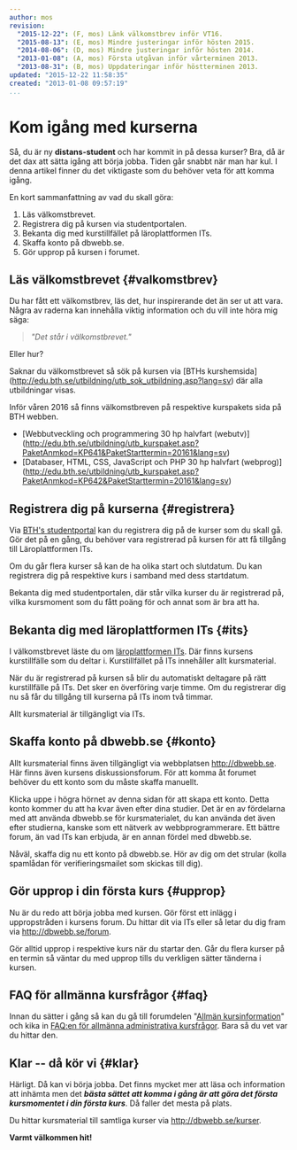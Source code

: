 ```yaml
---
author: mos
revision:
  "2015-12-22": (F, mos) Länk välkomstbrev inför VT16.
  "2015-08-13": (E, mos) Mindre justeringar inför hösten 2015.
  "2014-08-06": (D, mos) Mindre justeringar inför hösten 2014.
  "2013-01-08": (A, mos) Första utgåvan inför vårterminen 2013.
  "2013-08-31": (B, mos) Uppdateringar inför höstterminen 2013.
updated: "2015-12-22 11:58:35"
created: "2013-01-08 09:57:19"
...
```

Kom igång med kurserna
==================================

Så, du är ny **distans-student** och har kommit in på dessa kurser? Bra, då är det dax att sätta igång att börja jobba. Tiden går snabbt när man har kul. I denna artikel finner du det viktigaste som du behöver veta för att komma igång.

En kort sammanfattning av vad du skall göra:

1. Läs välkomstbrevet.
2. Registrera dig på kursen via studentportalen.
3. Bekanta dig med kurstillfället på läroplattformen ITs.
4. Skaffa konto på dbwebb.se.
5. Gör upprop på kursen i forumet.

<!--more-->

<!--
[YOUTUBE src=3qUi72Tvbow width=630 caption=Mikael kommer visar vilka webbplatser som gäller för att komma igång.]
-->


Läs välkomstbrevet {#valkomstbrev}
-----------------------------------------------------------

Du har fått ett välkomstbrev, läs det, hur inspirerande det än ser ut att vara. Några av raderna kan innehålla viktig information och du vill inte höra mig säga:

> *"Det står i välkomstbrevet."*

Eller hur?

Saknar du välkomstbrevet så sök på kursen via [BTHs kurshemsida](<a href='http://edu.bth.se/utbildning/utb_sok_utbildning.asp?lang=sv'>http://edu.bth.se/utbildning/utb_sok_utbildning.asp?lang=sv</a>) där alla utbildningar visas.

Inför våren 2016 så finns välkomstbreven på respektive kurspakets sida på BTH webben.

* [Webbutveckling och programmering 30 hp halvfart (webutv)](<a href='http://edu.bth.se/utbildning/utb_kurspaket.asp?PaketAnmkod=KP641&PaketStarttermin=20161&lang=sv'>http://edu.bth.se/utbildning/utb_kurspaket.asp?PaketAnmkod=KP641&PaketStarttermin=20161&lang=sv</a>)
* [Databaser, HTML, CSS, JavaScript och PHP 30 hp halvfart (webprog)](<a href='http://edu.bth.se/utbildning/utb_kurspaket.asp?PaketAnmkod=KP642&PaketStarttermin=20161&lang=sv'>http://edu.bth.se/utbildning/utb_kurspaket.asp?PaketAnmkod=KP642&PaketStarttermin=20161&lang=sv</a>)



Registrera dig på kurserna {#registrera}
-----------------------------------------------------------

Via [BTH's studentportal](bth#studentportalen) kan du registrera dig på de kurser som du skall gå. Gör det på en gång, du behöver vara registrerad på kursen för att få tillgång till Läroplattformen ITs.

Om du går flera kurser så kan de ha olika start och slutdatum. Du kan registrera dig på respektive kurs i samband med dess startdatum.

Bekanta dig med studentportalen, där står vilka kurser du är registrerad på, vilka kursmoment som du fått poäng för och annat som är bra att ha.



Bekanta dig med läroplattformen ITs {#its}
-----------------------------------------------------------

I välkomstbrevet läste du om [läroplattformen ITs](bth#its). Där finns kursens kurstillfälle som du deltar i. Kurstillfället på ITs innehåller allt kursmaterial.

När du är registrerad på kursen så blir du automatiskt deltagare på rätt kurstillfälle på ITs. Det sker en överföring varje timme. Om du registrerar dig nu så får du tillgång till kurserna på ITs inom två timmar.

Allt kursmaterial är tillgängligt via ITs.



Skaffa konto på dbwebb.se {#konto}
-----------------------------------------------------------

Allt kursmaterial finns även tillgängligt via webbplatsen <a href='http://dbwebb.se'>http://dbwebb.se</a>. Här finns även kursens diskussionsforum. För att komma åt forumet behöver du ett konto som du måste skaffa manuellt.

Klicka uppe i högra hörnet av denna sidan för att skapa ett konto. Detta konto kommer du att ha kvar även efter dina studier. Det är en av fördelarna med att använda dbwebb.se för kursmaterialet, du kan använda det även efter studierna, kanske som ett nätverk av webbprogrammerare. Ett bättre forum, än vad ITs kan erbjuda, är en annan fördel med dbwebb.se.

Nåväl, skaffa dig nu ett konto på dbwebb.se. Hör av dig om det strular (kolla spamlådan för verifieringsmailet som skickas till dig).



Gör upprop i din första kurs {#upprop}
-----------------------------------------------------------

Nu är du redo att börja jobba med kursen. Gör först ett inlägg i uppropstråden i kursens forum. Du hittar dit via ITs eller så letar du dig fram via <a href='http://dbwebb.se/forum'>http://dbwebb.se/forum</a>.

Gör alltid upprop i respektive kurs när du startar den. Går du flera kurser på en termin så väntar du med upprop tills du verkligen sätter tänderna i kursen.



FAQ för allmänna kursfrågor {#faq}
-----------------------------------------------------------

Innan du sätter i gång så kan du gå till forumdelen "[Allmän kursinformation](forum/viewforum.php?f=30)" och kika in [FAQ:en för allmänna administrativa kursfrågor](t/1113). Bara så du vet var du hittar den.



Klar -- då kör vi {#klar}
-----------------------------------------------------------

Härligt. Då kan vi börja jobba. Det finns mycket mer att läsa och information att inhämta men det ***bästa sättet att komma i gång är att göra det första kursmomentet i din första kurs***. Då faller det mesta på plats.

Du hittar kursmaterial till samtliga kurser via <a href='http://dbwebb.se/kurser'>http://dbwebb.se/kurser</a>.

**Varmt välkommen hit!**




